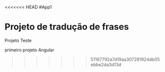 <<<<<<< HEAD
#App1

Projeto de tradução de frases 
=======
Projeto Teste

primeiro projeto Angular
>>>>>>> 51167792a7d19aa307281924db05ebbe2da3d13d

